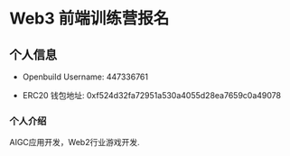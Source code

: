 # Web3 前端训练营报名

## 个人信息

* Openbuild Username: 447336761

* ERC20 钱包地址: 0xf524d32fa72951a530a4055d28ea7659c0a49078

### 个人介绍

AIGC应用开发，Web2行业游戏开发.